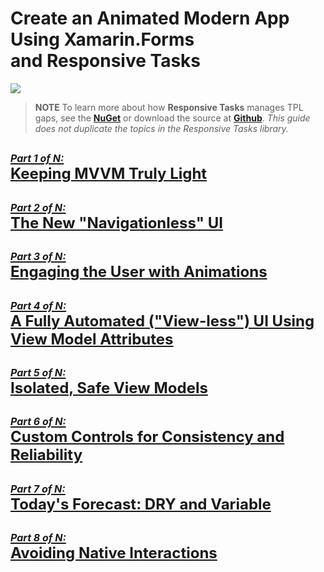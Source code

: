 
# Create an Animated Modern App </br> Using Xamarin.Forms </br> and Responsive Tasks

![](https://gitlab.com/marcusts1/nugetimages/-/blob/master/Modern_App_Demo_Master_FINAL.gif?raw=true)

>**NOTE**
To learn more about how <b>Responsive Tasks</b> manages TPL gaps, see the <B>[NuGet](https://www.nuget.org/packages/Com.MarcusTS.ResponsiveTasks/)</B> or download the source at <B>[Github](https://github.com/marcusts/Com.MarcusTS.ResponsiveTasks)</B>.  <I>This guide does not duplicate the topics in the Responsive Tasks library.</I>

## [<font size="3"><I>Part 1 of N:</I></font></BR><font size="5"><B>Keeping MVVM Truly Light</B></font>](https://github.com/marcusts/Com.MarcusTS.ModernAppDemo/blob/main/ModernAppDemo_1.md)
## [<font size="3"><I>Part 2 of N:</I></font></BR><font size="5"><B>The New "Navigationless" UI</B></font>](https://github.com/marcusts/Com.MarcusTS.ModernAppDemo/blob/main/ModernAppDemo_2.md)
## [<font size="3"><I>Part 3 of N:</I></font></BR><font size="5"><B>Engaging the User with Animations</B></font>](https://github.com/marcusts/Com.MarcusTS.ModernAppDemo/blob/main/ModernAppDemo_3.md)
## [<font size="3"><I>Part 4 of N:</I></font></BR><font size="5"><B>A Fully Automated ("View-less") UI Using View Model Attributes</B></font>](https://github.com/marcusts/Com.MarcusTS.ModernAppDemo/blob/main/ModernAppDemo_4.md)
## [<font size="3"><I>Part 5 of N:</I></font></BR><font size="5"><B>Isolated, Safe View Models</B></font>](https://github.com/marcusts/Com.MarcusTS.ModernAppDemo/blob/main/ModernAppDemo_5.md)
## [<font size="3"><I>Part 6 of N:</I></font></BR><font size="5"><B>Custom Controls for Consistency and Reliability</B></font>](https://github.com/marcusts/Com.MarcusTS.ModernAppDemo/blob/main/ModernAppDemo_6.md)
## [<font size="3"><I>Part 7 of N:</I></font></BR><font size="5"><B>Today's Forecast: DRY and Variable</B></font>](https://github.com/marcusts/Com.MarcusTS.ModernAppDemo/blob/main/ModernAppDemo_7.md)
## [<font size="3"><I>Part 8 of N:</I></font></BR><font size="5"><B>Avoiding Native Interactions</B></font>](https://github.com/marcusts/Com.MarcusTS.ModernAppDemo/blob/main/ModernAppDemo_8.md)
